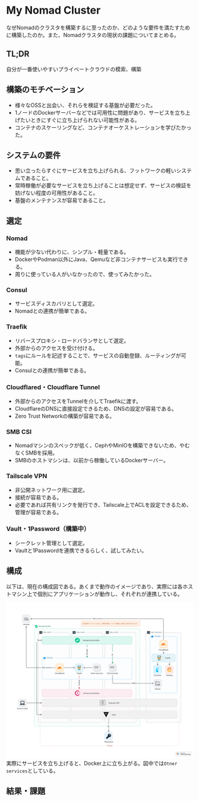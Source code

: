 # My Nomad Cluster
なぜNomadのクラスタを構築するに至ったのか、どのような要件を満たすために構築したのか。また、Nomadクラスタの現状の課題についてまとめる。

## TL;DR
自分が一番使いやすいプライベートクラウドの模索、構築

## 構築のモチベーション
- 様々なOSSと出会い、それらを検証する基盤が必要だった。
- 1ノードのDockerサーバーなどでは可用性に問題があり、サービスを立ち上げたいときにすぐに立ち上げられない可能性がある。
- コンテナのスケーリングなど、コンテナオーケストレーションを学びたかった。

## システムの要件
- 思い立ったらすぐにサービスを立ち上げられる、フットワークの軽いシステムであること。
- 常時稼働が必要なサービスを立ち上げることは想定せず、サービスの検証を妨げない程度の可用性があること。
- 基盤のメンテナンスが容易であること。

## 選定
### Nomad
- 機能が少ない代わりに、シンプル・軽量である。
- DockerやPodman以外にJava、Qemuなど非コンテナサービスも実行できる。
- 周りに使っている人がいなかったので、使ってみたかった。
### Consul
- サービスディスカバリとして選定。
- Nomadとの連携が簡単である。
### Traefik
- リバースプロキシ・ロードバランサとして選定。
- 外部からのアクセスを受け付ける。
- ```tags```にルールを記述することで、サービスの自動登録、ルーティングが可能。
- Consulとの連携が簡単である。
### Cloudflared・Cloudflare Tunnel
- 外部からのアクセスをTunnelを介してTraefikに渡す。
- CloudflareのDNSに直接設定できるため、DNSの設定が容易である。
- Zero Trust Networkの構築が容易である。
### SMB CSI
- Nomadマシンのスペックが低く、CephやMinIOを構築できないため、やむなくSMBを採用。　
- SMBのホストマシンは、以前から稼働しているDockerサーバー。
### Tailscale VPN
- 非公開ネットワーク用に選定。
- 接続が容易である。
- 必要であれば共有リンクを発行でき、Tailscale上でACLを設定できるため、管理が容易である。
### Vault・1Password（構築中）
- シークレット管理として選定。
- Vaultと1Passwordを連携できるらしく、試してみたい。

## 構成
以下は、現在の構成図である。あくまで動作のイメージであり、実際には各ホストマシン上で個別にアプリケーションが動作し、それぞれが連携している。

![構成図](assets/Nomad_cluster.png)
実際にサービスを立ち上げると、Docker上に立ち上がる。図中では```Otner services```としている。

## 結果・課題
